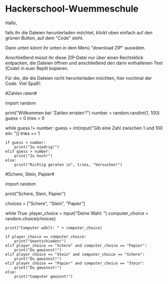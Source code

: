 # Hackerschool-Wuemmeschule

Hallo, 

falls ihr die Dateien herunterladen möchtet, klickt oben einfach auf den grünen Button, auf dem "Code" steht.

Dann unten könnt ihr unten in dem Menü "download ZIP" auswälen.

Anschließend müsst ihr diese ZIP-Datei nur über einen Rechtsklick entpacken, die Dateien öffnen und anschließend den darin enthaltenen Text (Code) in euer
Replit kopieren.

Für die, die die Dateien nicht herunterladen möchten, hier nochmal der Code. Viel Spaß!:



#Zahlen raten#

import random

print("Willkommen bei 'Zahlen erraten'!")
number = random.randint(1, 100)
guess = 0
tries = 0

while guess != number:
    guess = int(input("Gib eine Zahl zwischen 1 und 100 ein: "))
    tries += 1

    if guess < number:
        print("Zu niedrig!")
    elif guess > number:
        print("Zu hoch!")
    else:
        print("Richtig geraten in", tries, "Versuchen!")
       
       
       
       
#Schere, Stein, Papier#

import random

print("Schere, Stein, Papier")

choices = ["Schere", "Stein", "Papier"]

while True:
    player_choice = input("Deine Wahl: ")
    computer_choice = random.choice(choices)

    print("Computer wählt: " + computer_choice)

    if player_choice == computer_choice:
        print("Unentschieden!")
    elif player_choice == "Schere" and computer_choice == "Papier":
        print("Du gewinnst!")
    elif player_choice == "Stein" and computer_choice == "Schere":
        print("Du gewinnst!")
    elif player_choice == "Papier" and computer_choice == "Stein":
        print("Du gewinnst!")
    else:
        print("Computer gewinnt!")
